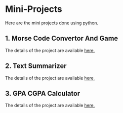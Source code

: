 # Mini-Projects
Here are the mini projects done using python.

## 1. Morse Code Convertor And Game
The details of the project are available [here.](https://github.com/Krish1908/Morse_Code)

## 2. Text Summarizer
The details of the project are available [here.](https://github.com/Krish1908/Text_Summarizer)

## 3. GPA CGPA Calculator
The details of the project are available [here.](https://github.com/Krish1908/GPA-CGPA)
